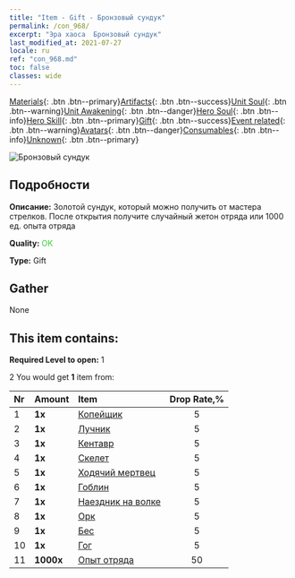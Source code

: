 ```yaml
---
title: "Item - Gift - Бронзовый сундук"
permalink: /con_968/
excerpt: "Эра хаоса  Бронзовый сундук"
last_modified_at: 2021-07-27
locale: ru
ref: "con_968.md"
toc: false
classes: wide
---
```

 [Materials](/ItemsRU/){: .btn .btn--primary}[Artifacts](/ItemsRU/Artifacts/){: .btn .btn--success}[Unit Soul](/ItemsRU/UnitSoul/){: .btn .btn--warning}[Unit Awakening](/ItemsRU/UnitAwakening/){: .btn .btn--danger}[Hero Soul](/ItemsRU/HeroSoul/){: .btn .btn--info}[Hero Skill](/ItemsRU/HeroSkill/){: .btn .btn--primary}[Gift](/ItemsRU/Gift/){: .btn .btn--success}[Event related](/ItemsRU/Events/){: .btn .btn--warning}[Avatars](/ItemsRU/Avatars/){: .btn .btn--danger}[Consumables](/ItemsRU/Consumables/){: .btn .btn--info}[Unknown](/ItemsRU/Unknown/){: .btn .btn--primary}

 ![Бронзовый сундук](/images/t/i_50001.png)

## Подробности
 **Описание:** Золотой сундук, который можно получить от мастера стрелков. После открытия получите случайный жетон отряда или 1000 ед. опыта отряда

 **Quality:** <span style="color: #32CD32">OK</span>

 **Type:** Gift

## Gather

  None

## This item contains:

 **Required Level to open:** 1

 2 You would get **1** item  from:

  | Nr | Amount |     Item    | Drop Rate,% |
  |:---|:-------|:------------|:---------:|
  | 1 |  **1x** | [Копейщик](/ItemsRU/unt_190/) | 5 | 
  | 2 |  **1x** | [Лучник](/ItemsRU/unt_191/) | 5 | 
  | 3 |  **1x** | [Кентавр](/ItemsRU/unt_199/) | 5 | 
  | 4 |  **1x** | [Скелет](/ItemsRU/unt_208/) | 5 | 
  | 5 |  **1x** | [Ходячий мертвец](/ItemsRU/unt_209/) | 5 | 
  | 6 |  **1x** | [Гоблин](/ItemsRU/unt_217/) | 5 | 
  | 7 |  **1x** | [Наездник на волке](/ItemsRU/unt_218/) | 5 | 
  | 8 |  **1x** | [Орк](/ItemsRU/unt_219/) | 5 | 
  | 9 |  **1x** | [Бес](/ItemsRU/unt_226/) | 5 | 
  | 10 |  **1x** | [Гог](/ItemsRU/unt_227/) | 5 | 
  | 11 |  **1000x** | [Опыт отряда](/ItemsRU/con_902/) | 50 | 
